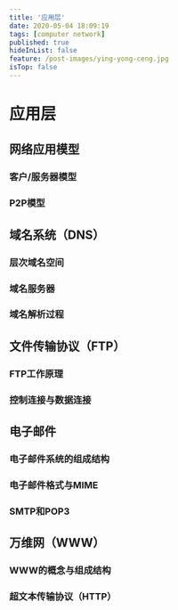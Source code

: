 ```yaml
---
title: '应用层'
date: 2020-05-04 18:09:19
tags: [computer network]
published: true
hideInList: false
feature: /post-images/ying-yong-ceng.jpg
isTop: false
---
```

# 应用层

## 网络应用模型

### 客户/服务器模型

### P2P模型

## 域名系统（DNS）

### 层次域名空间

### 域名服务器

### 域名解析过程

## 文件传输协议（FTP）

### FTP工作原理

### 控制连接与数据连接

## 电子邮件

### 电子邮件系统的组成结构

### 电子邮件格式与MIME

### SMTP和POP3

## 万维网（WWW）

### WWW的概念与组成结构

### 超文本传输协议（HTTP）